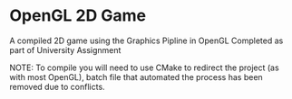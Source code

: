 # OpenGL 2D Game
A compiled 2D game using the Graphics Pipline in OpenGL
Completed as part of University Assignment


NOTE: To compile you will need to use CMake to redirect the project (as with most OpenGL), batch file that automated the process has been removed due to conflicts. 
